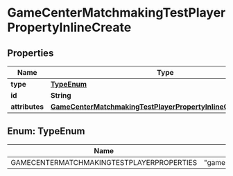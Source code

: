 

# GameCenterMatchmakingTestPlayerPropertyInlineCreate


## Properties

| Name | Type | Description | Notes |
|------------ | ------------- | ------------- | -------------|
|**type** | [**TypeEnum**](#TypeEnum) |  |  |
|**id** | **String** |  |  [optional] |
|**attributes** | [**GameCenterMatchmakingTestPlayerPropertyInlineCreateAttributes**](GameCenterMatchmakingTestPlayerPropertyInlineCreateAttributes.md) |  |  |



## Enum: TypeEnum

| Name | Value |
|---- | -----|
| GAMECENTERMATCHMAKINGTESTPLAYERPROPERTIES | &quot;gameCenterMatchmakingTestPlayerProperties&quot; |



